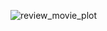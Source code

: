 ![review_movie_plot](https://user-images.githubusercontent.com/29038531/68131584-a31c6080-ff60-11e9-9753-d42ecd1d7958.png)
